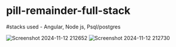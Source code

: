 # pill-remainder-full-stack

#stacks used - Angular, Node js, Psql/postgres

![Screenshot 2024-11-12 212652](https://github.com/user-attachments/assets/b3cb1706-703f-4769-80ce-0353f5a83384)
![Screenshot 2024-11-12 212730](https://github.com/user-attachments/assets/03420afb-11cf-45d0-8f8f-b866908b70d8)
